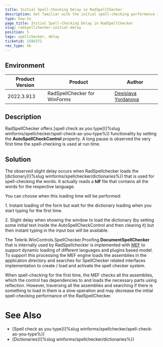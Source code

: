 ```yaml
---
title: Initial Spell-Checking Delay in RadSpellChecker
description: Get familiar with the initial spell-checking performance in the WinForms SpellChecker. 
type: how-to
page_title: Initial Spell-Checking Delay in RadSpellChecker
slug: radspellchecker-initial-delay
position: 5
tags: spellchecker, delay
ticketid: 1584372
res_type: kb
---
```



## Environment
|Product Version|Product|Author|
|----|----|----|
|2022.3.913|RadSpellChecker for WinForms|[Desislava Yordanova](https://www.telerik.com/blogs/author/desislava-yordanova)|

## Description

RadSpellChecker offers [spell check as you type]({%slug winforms/spellchecker/spell-check-as-you-type%}) functionality by setting the **AutoSpellCheckControl** property. A long pause is observed the very first time the spell-checking is used at run time.   

## Solution

The observed slight delay occurs when RadSpellchecker loads the [dictionary]({%slug winforms/spellchecker/dictionaries%}) that is used for spell-checking the words. It actually reads a **tdf** file that contains all the words for the respective language.

You can choose when this loading time will be performed:

1\. Instant loading of the form but wait for the dictionary loading when you start typing for the first time. 

2\. Slight delay when showing the window to load the dictionary (by setting some initial text inside the AutoSpellCheckControl and then clearing it) but then instant typing in the input box will be available.

The Telerik.WinControls.SpellChecker.Proofing.**DocumentSpellChecker** that is internally used by RadSpellchecker is implemented with [MEF](https://learn.microsoft.com/en-us/dotnet/framework/mef/?redirectedfrom=MSDN) to support dynamic loading of different languages and plugins based model. To support this processing the MEF engine loads the assemblies in the application directory and searches for SpellChecker related interfaces implementation to create / load and activate the spell checker system.

When spell-checking for the first time, the MEF checks all the assemblies, which the control has dependencies to and loads the necessary parts using reflection. However, traversing all the assemblies and searching if there is something to load in them is a slow operation and may decrease the initial spell-checking performance of the RadSpellChecker. 

# See Also

* [Spell check as you type]({%slug winforms/spellchecker/spell-check-as-you-type%})
* [Dictionaries]({%slug winforms/spellchecker/dictionaries%}) 
